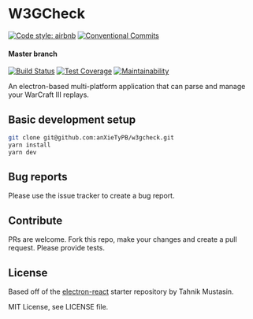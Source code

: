 # W3GCheck
[![Code style: airbnb](https://img.shields.io/badge/code%20style-airbnb-blue.svg?style=flat-square)](https://github.com/airbnb/javascript)
[![Conventional Commits](https://img.shields.io/badge/Conventional%20Commits-1.0.0-yellow.svg)](https://conventionalcommits.org/)


#### Master branch
[![Build Status](https://travis-ci.org/anXieTyPB/w3gcheck.svg?branch=master)](https://travis-ci.org/anXieTyPB/w3gcheck)
[![Test Coverage](https://api.codeclimate.com/v1/badges/a87200edc9278906a141/test_coverage)](https://codeclimate.com/github/anXieTyPB/w3gcheck/test_coverage)
[![Maintainability](https://api.codeclimate.com/v1/badges/a87200edc9278906a141/maintainability)](https://codeclimate.com/github/anXieTyPB/w3gcheck/maintainability)

An electron-based multi-platform application that can parse and manage your WarCraft III replays.

## Basic development setup
```bash
git clone git@github.com:anXieTyPB/w3gcheck.git
yarn install
yarn dev
```


## Bug reports

Please use the issue tracker to create a bug report.

## Contribute
PRs are welcome. Fork this repo, make your changes and create a pull request. Please provide tests.

## License
Based off of the [electron-react](https://github.com/tahnik/electron-react/) starter repository by Tahnik Mustasin.

MIT License, see LICENSE file.
